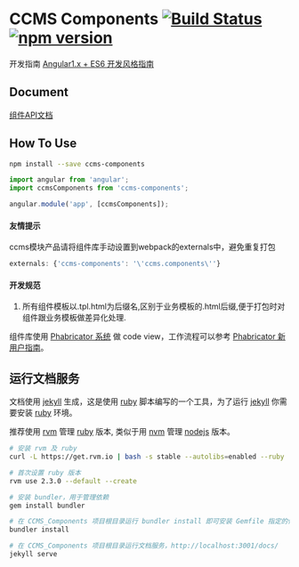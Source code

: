 # CCMS Components [![Build Status](https://img.shields.io/travis/ShuyunFF2E/ccms-components/master.svg?style=flat)](https://travis-ci.org/ShuyunFF2E/ccms-components) [![npm version](https://img.shields.io/npm/v/ccms-components.svg?style=flat)](https://www.npmjs.com/package/ccms-components)

开发指南 [Angular1.x + ES6 开发风格指南](https://github.com/kuitos/kuitos.github.io/issues/34)

## Document
[组件API文档](http://shuyunff2e.github.io/ccms-components/)

## How To Use

```bash
npm install --save ccms-components
```

```js
import angular from 'angular';
import ccmsComponents from 'ccms-components';

angular.module('app', [ccmsComponents]);
```

#### 友情提示
ccms模块产品请将组件库手动设置到webpack的externals中，避免重复打包

```js
externals: {'ccms-components': '\'ccms.components\''}
```

#### 开发规范
1. 所有组件模板以.tpl.html为后缀名,区别于业务模板的.html后缀,便于打包时对组件跟业务模板做差异化处理.

组件库使用 [Phabricator 系统](http://phabricator.shuyun.com/) 做 code view，工作流程可以参考 [Phabricator 新用户指南](https://gist.github.com/arzyu/0deeac12b8cc4db3b6e0)。

## 运行文档服务

文档使用 [jekyll] 生成，这是使用 [ruby] 脚本编写的一个工具，为了运行 [jekyll] 你需要安装 [ruby] 环境。

推荐使用 [rvm] 管理 [ruby] 版本, 类似于用 [nvm] 管理 [nodejs] 版本。

```bash
# 安装 rvm 及 ruby
curl -L https://get.rvm.io | bash -s stable --autolibs=enabled --ruby

# 首次设置 ruby 版本
rvm use 2.3.0 --default --create

# 安装 bundler，用于管理依赖
gem install bundler

# 在 CCMS_Components 项目根目录运行 bundler install 即可安装 Gemfile 指定的依赖（包括 jekyll）
bundler install

# 在 CCMS_Components 项目根目录运行文档服务，http://localhost:3001/docs/
jekyll serve
```


[jekyll]: https://jekyllrb.com/
[ruby]: https://www.ruby-lang.org/
[rvm]: https://github.com/rvm/rvm
[nvm]: https://github.com/creationix/nvm
[nodejs]: https://nodejs.org/
